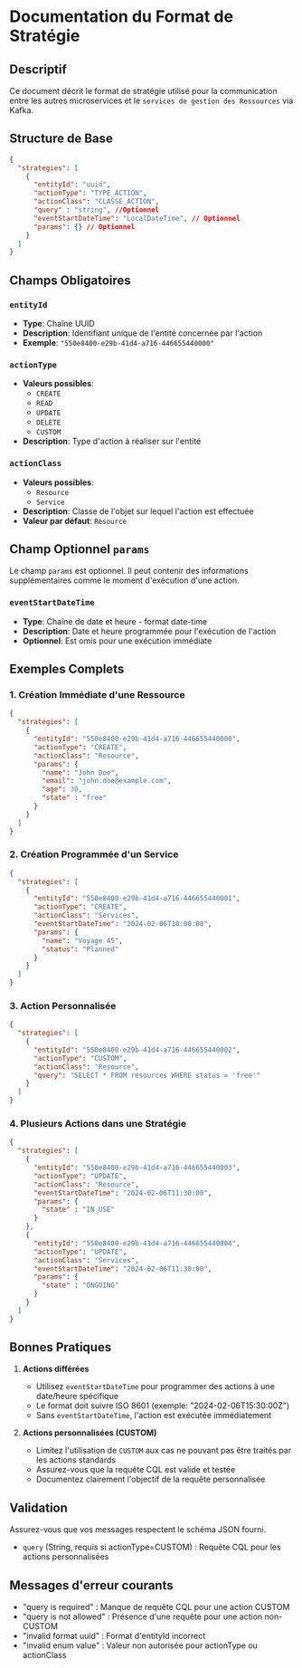 # Documentation du Format de Stratégie

## Descriptif

Ce document décrit le format de stratégie utilisé pour la communication entre les autres microservices et le `services de gestion des Ressources` via Kafka.

## Structure de Base

```json
{
  "strategies": [
    {
      "entityId": "uuid",
      "actionType": "TYPE_ACTION",
      "actionClass": "CLASSE_ACTION",
      "query" : "string", //Optionnel
      "eventStartDateTime": "LocalDateTime", // Optionnel
      "params": {} // Optionnel
    }
  ]
}
```

## Champs Obligatoires

### `entityId`
- **Type**: Chaîne UUID
- **Description**: Identifiant unique de l'entité concernée par l'action
- **Exemple**: `"550e8400-e29b-41d4-a716-446655440000"`

### `actionType`
- **Valeurs possibles**: 
  - `CREATE`
  - `READ`
  - `UPDATE`
  - `DELETE`
  - `CUSTOM`
- **Description**: Type d'action à réaliser sur l'entité

### `actionClass`
- **Valeurs possibles**:
  - `Resource`
  - `Service`
- **Description**: Classe de l'objet sur lequel l'action est effectuée
- **Valeur par défaut**: `Resource`

## Champ Optionnel `params`

Le champ `params` est optionnel. Il peut contenir des informations supplémentaires comme le moment d'exécution d'une action.

### `eventStartDateTime`
- **Type**: Chaîne de date et heure - format date-time
- **Description**: Date et heure programmée pour l'exécution de l'action
- **Optionnel**: Est omis pour une exécution immédiate

## Exemples Complets

### 1. Création Immédiate d'une Ressource
```json
{
  "strategies": [
    {
      "entityId": "550e8400-e29b-41d4-a716-446655440000",
      "actionType": "CREATE",
      "actionClass": "Resource",
      "params": {
        "name": "John Doe",
        "email": "john.doe@example.com",
        "age": 30,
        "state" : "free"
      }
    }
  ]
}
```

### 2. Création Programmée d'un Service
```json
{
  "strategies": [
    {
      "entityId": "550e8400-e29b-41d4-a716-446655440001",
      "actionType": "CREATE",
      "actionClass": "Services",
      "eventStartDateTime": "2024-02-06T10:00:00",
      "params": {
        "name": "Voyage 45",
        "status": "Planned"
      }
    }
  ]
}
```

### 3. Action Personnalisée
```json
{
  "strategies": [
    {
      "entityId": "550e8400-e29b-41d4-a716-446655440002",
      "actionType": "CUSTOM",
      "actionClass": "Resource",
      "query": "SELECT * FROM resources WHERE status = 'free'"
    }
  ]
}
```

### 4. Plusieurs Actions dans une Stratégie
```json
{
  "strategies": [
    {
      "entityId": "550e8400-e29b-41d4-a716-446655440003",
      "actionType": "UPDATE",
      "actionClass": "Resource",
      "eventStartDateTime": "2024-02-06T11:30:00",
      "params": {
        "state" : "IN_USE"
      }
    },
    {
      "entityId": "550e8400-e29b-41d4-a716-446655440004",
      "actionType": "UPDATE",
      "actionClass": "Services",
      "eventStartDateTime": "2024-02-06T11:30:00",
      "params": {
        "state" : "ONGOING"
      }
    }
  ]
}
```

## Bonnes Pratiques

1. **Actions différées**
   - Utilisez `eventStartDateTime` pour programmer des actions à une date/heure spécifique
   - Le format doit suivre ISO 8601 (exemple: "2024-02-06T15:30:00Z")
   - Sans `eventStartDateTime`, l'action est exécutée immédiatement

2. **Actions personnalisées (CUSTOM)**
   - Limitez l'utilisation de `CUSTOM` aux cas ne pouvant pas être traités par les actions standards
   - Assurez-vous que la requête CQL est valide et testée
   - Documentez clairement l'objectif de la requête personnalisée

## Validation
Assurez-vous que vos messages respectent le schéma JSON fourni.
- `query` (String, requis si actionType=CUSTOM) : Requête CQL pour les actions personnalisées

## Messages d'erreur courants
- "query is required" : Manque de requête CQL pour une action CUSTOM
- "query is not allowed" : Présence d'une requête pour une action non-CUSTOM
- "invalid format uuid" : Format d'entityId incorrect
- "invalid enum value" : Valeur non autorisée pour actionType ou actionClass
